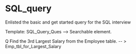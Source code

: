 # SQL_query
Enlisted the basic and get started query for the SQL interview

Template:  SQL_Query_Ques   -->  Searchable element.

 Q Find the 3rd Largest Salary from the Employee table.  -- > Emp_tbl_for_Largest_Salary
